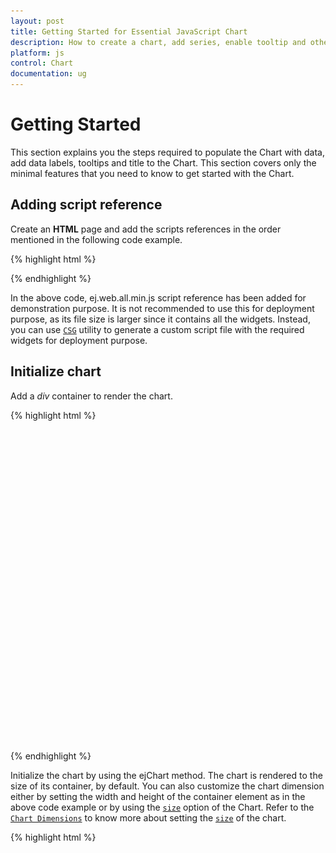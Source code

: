 ```yaml
---
layout: post
title: Getting Started for Essential JavaScript Chart
description: How to create a chart, add series, enable tooltip and other features in Chart.
platform: js
control: Chart
documentation: ug
---
```


# Getting Started

This section explains you the steps required to populate the Chart with data, add data labels, tooltips and title to the Chart. This section covers only the minimal features that you need to know to get started with the Chart.

## Adding script reference

Create an **HTML** page and add the scripts references in the order mentioned in the following code example.

{% highlight html %}


<!DOCTYPE html>
<html>
<head>
    <!--  jquery script  -->
    <script src="http://cdn.syncfusion.com/js/assets/external/jquery-1.10.2.min.js"></script>
    <!--  jquery localization dependency  -->
    <script src="http://ajax.aspnetcdn.com/ajax/globalize/0.1.1/globalize.min.js"></script>
    <!-- Essential JS UI widget -->
    <script src="http://cdn.syncfusion.com/13.1.0.21/js/web/ej.web.all.min.js"></script>
</head>
<body>
</body>
</html>



{% endhighlight %}

In the above code, ej.web.all.min.js script reference has been added for demonstration purpose. It is not recommended to use this for deployment purpose, as its file size is larger since it contains all the widgets. Instead, you can use [`CSG`](http://csg.syncfusion.com/) utility to generate a custom script file with the required widgets for deployment purpose.

## Initialize chart

Add a *div* container to render the chart.

{% highlight html %}

<!DOCTYPE html>
<html>
<body>
      <div id=”chartcontainer” style="width: 820px; height: 500px;"></div>
</body>
</html>


{% endhighlight %}

Initialize the chart by using the ejChart method. The chart is rendered to the size of its container, by default. You can also customize the chart dimension either by setting the width and height of the container element as in the above code example or by using the [`size`](../api/ejchart.html#members:size) option of the Chart. Refer to the [`Chart Dimensions`](chart-dimensions.html) to know more about setting the [`size`]() of the chart.

{% highlight html %}

<!DOCTYPE html>
<html>
<body>
      <script type="text/javascript" language="javascript ">

            $(function () {
                $("#chartcontainer").ejChart();
            });
      </script>
</body>
</html>


{% endhighlight %}

Now, the Chart is rendered with some auto-generated random values and with default Column chart type.

![](/js/Chart/Getting-Started_images/Getting-Started_img1.png)

Chart
{:.caption}

## Populate chart with data

Now, this section explains how to plot JSON data to the Chart. First, let us prepare a sample JSON data with each object containing following fields – month and sales.

{% highlight js %}


  var chartData = [
      { month: 'Jan', sales: 35 },
      { month: 'Feb', sales: 28 },
      { month: 'Mar', sales: 34 },
      { month: 'Apr', sales: 32 },
      { month: 'May', sales: 40 },
      { month: 'Jun', sales: 32 },
      { month: 'Jul', sales: 35 },
      { month: 'Aug', sales: 55 },
      { month: 'Sep', sales: 38 },
      { month: 'Oct', sales: 30 },
      { month: 'Nov', sales: 25 },
      { month: 'Dec', sales: 32 }];


{% endhighlight %}

Add a series object to the chart by using the [`series`](../api/ejchart.html#members:series) option and set the chart type as *line* by using the [`type`](../api/ejchart#members:series-type) option. 

{% highlight js %}


     $("#chartcontainer").ejChart({
            // ...      
            series: [{
		           // ...
		           // set series type
			       type: 'line'
	         }],
           // ...
    });


{% endhighlight %}

You can also add multiple series objects based on your requirement. Refer to the [`Chart Types`](Chart-Types.html) and [`Chart Series`](Chart-Series.html) sections to know more about chart types, how to add multiple series and customize series appearance.

Now, map the month and sales values in the data source to the line series by setting the [`xName`](../api/ejchart.html#members:series-xname) and [`yName`](../api/ejchart#members:series-yname) with the field names respectively and then set the actual data by using the *dataSource* option. Refer to the [`Data Binding`](working-with-data.html) section to know more about binding the local and remote data to the chart.

{% highlight js %}


     $("#chartcontainer").ejChart({
            // ...      
            series: [{
		           // ...
		           //Set datasource, xName and yName 
                   dataSource: chartData, 
                   xName: "month", 
                   yName: "sales"
	         }],
           // ...
    });


{% endhighlight %}

![](/js/Chart/Getting-Started_images/Getting-Started_img2.png)

Chart
{:.caption}

Since the data is related to sales, format the vertical axis labels by adding ‘$’ as a prefix and ‘K’ as a suffix to each label. This can be achieved by setting the “${value}K” to the [`labelFormat`](../api/ejchart#members:primaryxaxis-labelformat) option of the axis. Here, {value} acts as a placeholder for each axis label, “$” and “K” are the actual prefix and suffix added to each axis label. 

The following code example illustrates this,

{% highlight js %}


     $("#chartcontainer").ejChart({
            // ... 
	        primaryYAxis:{
                //Customize the axis label format.
                labelFormat: '${value}K'
            },
	    // ...
    });


{% endhighlight %}

![](/js/Chart/Getting-Started_images/Getting-Started_img3.png)

Chart
{:.caption}

Refer to the [`Axis`](Axis.html) section to know more about axis types, adding multiple axes and other customization options.

## Add Data Labels

You can add data labels to improve the readability of the chart. This can be achieved by enabling the [`visible`](../api/ejchart#members:series-marker-datalabel-visible) option in the [`dataLabel`](../api/ejchart#members:series-marker-datalabel    ) option. Now, the data labels are rendered at the top of all the data points.

The following code example illustrates this,



{% highlight js %}


     $("#chartcontainer").ejChart({
            // ...      
            series: [{
		           // ....
		           marker: {
                         dataLabel: {
                                //Enable data label in the chart 
                                visible: true
                   } }
	         }],
           // ...
    });


{% endhighlight %}

![](/js/Chart/Getting-Started_images/Getting-Started_img4.png)

Chart
{:.caption}

There are situations where the default label content is not sufficient to the user. In this case, you can use the [`template`](../api/ejchart#members:series-marker-datalabel-template) option to format the label content with some additional information.

 {% highlight html %}

<!DOCTYPE html>
<html>
<body>
      <div id="dataLabelTemplate" style="display:none; padding:3px;background-color:#B9C5C9; opacity:0.8;">
         <div id="point">#point.x#:$#point.y#K</div>
      </div>
</body>
</html>


{% endhighlight %}

The above HTML template is used as a template for each data label. Here, “point.x” and “point.y” are the placeholder text used to display the corresponding data point’s x & y value.

The following code example shows how to set the id of the above template to [`template`](../api/ejchart#members:series-marker-datalabel-template) option,

{% highlight js %}


     $("#chartcontainer").ejChart({
            // ...      
            series: [{
		         // ...
		         marker: {
                     dataLabel: {
                         visible: true,
                         //Set the id of HTML template to the chart series
                         template: "dataLabelTemplate"
                         }
                       }	
                   }],
           // ...
    });


{% endhighlight %}

![](/js/Chart/Getting-Started_images/Getting-Started_img5.png)

Chart
{:.caption}

Refer to the [`Data Markers`](Data-Markers.html) section to know more about the options available to customize it.

## Enable Legend

You can enable or disable the legend by using the [`visible`](../api/ejchart#members:legend-visible) option in the [`legend`](../api/ejchart#members:legend). It is enabled in the chart, by default.

{% highlight js %}


     $("#chartcontainer").ejChart({
            // ...      
            //Initializing Series	
            series: [{
                // ...
                //Add series name to display on the legend item
                name: "Sales"
            }],

           legend: {
                //Enable chart legend
                visible: true
           },
           // ...
    });


{% endhighlight %}

![](/js/Chart/Getting-Started_images/Getting-Started_img6.png)

Chart
{:.caption}

Refer to the [`Legend`](Legend.html) section to know more about how to position legend and customize its appearance.

## Enable Tooltip

The Tooltip is useful when you cannot display information by using the [`Data Labels`](data-markers.html#adding-labels) due to the space constraints. You can enable tooltip by using the [`visible`](../api/ejchart#members:series-tooltip-visible) option of the [`tooltip`](../api/ejchart#members:series-tooltip) in the specific series.

The following code example illustrates this,

{% highlight js %}


     $("#chartcontainer").ejChart({
            // ...      
            //Initializing Series	
            series: [{
                   // ...
                   //Enable tooltip in chart area
                   tooltip: {visible: true}
            }],
           // ...
    });


{% endhighlight %}

![](/js/Chart/Getting-Started_images/Getting-Started_img7.png)

Chart
{:.caption}

Refer to the [`Tooltip`](user-interactions.html) section to know more about formatting tooltip contents and customizing its appearance.

## Add Chart Title

You need to add a title to the chart to provide quick information to the user about the data being plotted in the chart. You can add it by using the [`text`](../api/ejchart#members:title-text) option of the [`title`](../api/ejchart#members:title).

{% highlight js %}


     $("#chartcontainer").ejChart({
            // ...      
            title: {
	           //Add chart title
               text: 'Sales Analysis'			
	        },
           // ....
    });


{% endhighlight %}

![](/js/Chart/Getting-Started_images/Getting-Started_img8.png)

Chart
{:.caption}

Refer to the [`Chart Title`](chart-title.html) section to know more about aligning title, customizing its appearance and adding subtitle to the chart.

